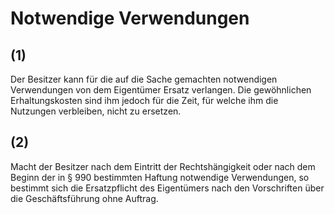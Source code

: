 # Notwendige Verwendungen



## (1)

 Der Besitzer kann für die auf die Sache gemachten notwendigen Verwendungen von dem Eigentümer Ersatz verlangen. Die gewöhnlichen Erhaltungskosten sind ihm jedoch für die Zeit, für welche ihm die Nutzungen verbleiben, nicht zu ersetzen.

## (2)

 Macht der Besitzer nach dem Eintritt der Rechtshängigkeit oder nach dem Beginn der in § 990 bestimmten Haftung notwendige Verwendungen, so bestimmt sich die Ersatzpflicht des Eigentümers nach den Vorschriften über die Geschäftsführung ohne Auftrag. 

